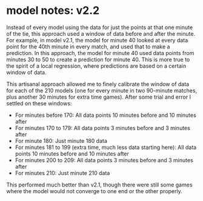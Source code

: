 # model notes: v2.2

Instead of every model using the data for just the points at that one minute of the tie, this approach used a window of data before and after the minute. For example, in model v2.1, the model for minute 40 looked at every data point for the 40th minute in every match, and used that to make a prediction. In this approach, the model for minute 40 used data points from minutes 30 to 50 to create a prediction for minute 40. This is more true to the spirit of a local regression, where predictions are based on a certain window of data.

This artisanal approach allowed me to finely calibrate the window of data for each of the 210 models (one for every minute in two 90-minute matches, plus another 30 minutes for extra time games). After some trial and error I settled on these windows:
* For minutes before 170: All data points 10 minutes before and 10 minutes after
* For minutes 170 to 179: All data points 3 minutes before and 3 minutes after
* For minute 180: Just minute 180 data
* For minutes 181 to 199 (extra time, much less data starting here): All data points 10 minutes before and 10 minutes after
* For minutes 200 to 209: All data points 3 minutes before and 3 minutes after
* For minutes 210: Just minute 210 data

This performed much better than v2.1, though there were still some games where the model would not converge to one end or the other properly. 

